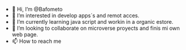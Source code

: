 - 👋 Hi, I’m @Bafometo
- 👀 I’m interested in develop apps´s and remot acces.
- 🌱 I’m currently learning java script and workin in a organic estore.
- 💞️ I’m looking to collaborate on microverse proyects and finis mi own web page.
- 📫 How to reach me 

<!---
Bafometo/Bafometo is a ✨ special ✨ repository because its `README.md` (this file) appears on your GitHub profile.
You can click the Preview link to take a look at your changes.
--->
